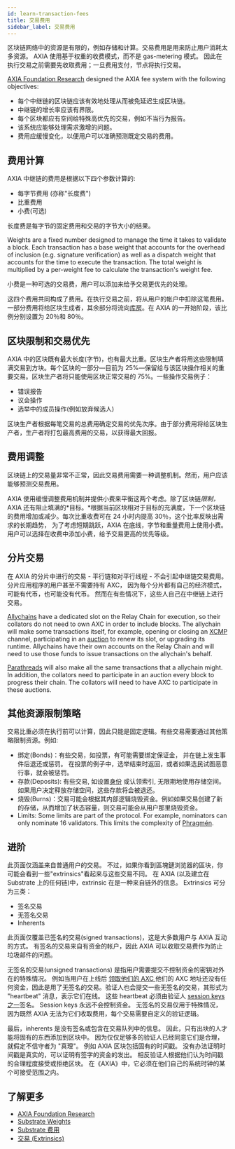 ```yaml
---
id: learn-transaction-fees
title: 交易费用
sidebar_label: 交易费用
---
```


区块链网络中的资源是有限的，例如存储和计算。交易费用是用来防止用户消耗太多资源。 AXIA 使用基于权重的收费模式，而不是 gas-metering 模式。 因此在执行交易之前需要先收取费用；一旦费用支付，节点将执行交易。

[AXIA Foundation Research](https://research.AXIA.org/en/latest/AXIA/Token%20Economics.html) designed the AXIA fee system with the following objectives:

- 每个中继链的区块链应该有效地处理从而被免延迟生成区块链。
- 中继链的增长率应该有界限。
- 每个区块都应有空间给特殊高优先的交易，例如不当行为报告。
- 该系统应能够处理需求激增的问题。
- 费用应缓慢变化，以便用户可以准确预测既定交易的费用。

## 费用计算

AXIA 中继链的费用是根据以下四个参数计算的:

- 每字节费用 (亦称"长度费")
- 比重费用
- 小费(可选)

长度费是每字节的固定费用和交易的字节大小的结果。

Weights are a fixed number designed to manage the time it takes to validate a block. Each transaction has a base weight that accounts for the overhead of inclusion (e.g. signature verification) as well as a dispatch weight that accounts for the time to execute the transaction. The total weight is multiplied by a per-weight fee to calculate the transaction's weight fee.

小费是一种可选的交易费，用户可以添加来给予交易更优先的处理。

这四个费用共同构成了费用。在执行交易之前，将从用户的帐户中扣除这笔费用。一部分费用将给区块生成者，其余部分将流向[库房](learn-treasury)。在 AXIA 的一开始阶段，该比例分别设置为 20％和 80％。

## 区块限制和交易优先

AXIA 中的区块既有最大长度(字节)，也有最大比重。区块生产者将用这些限制填满交易到方块。每个区块的一部分―目前为 25%―保留给与该区块操作相关的重要交易。区块生产者将只能使用区块正常交易的 75%。一些操作交易例子：

- 错误报告
- 议会操作
- 选举中的成员操作(例如放弃候选人)

区块生产者根据每笔交易的总费用确定交易的优先次序。由于部分费用将给区块生产者，生产者将打包最高费用的交易，以获得最大回报。

## 费用调整

区块链上的交易量非常不正常，因此交易费用需要一种调整机制。然而，用户应该能够预测交易费用。

AXIA 使用缓慢调整费用机制并提供小费来平衡这两个考虑。除了区块链*限制，* AXIA 还有阻止填满的*目标。*根据当前区块相对于目标的充满度，下一个区块链的费用增加或减少。每次比重收费可在 24 小时内提高 30％，这个比率反映出需求的长期趋势， 为了考虑短期跳跃，AXIA 在底线，字节和重量费用上使用小费。用户可以选择在收费中添加小费，给予交易更高的优先等级。

## 分片交易

在 AXIA 的分片中进行的交易 - 平行链和对平行线程 - 不会引起中继链交易费用。 分片应用程序的用户甚至不需要持有 AXC， 因为每个分片都有自己的经济模式，可能有代币，也可能没有代币。 然而在有些情况下，这些人自己在中继链上进行交易。

[Allychains](learn-allychains) have a dedicated slot on the Relay Chain for execution, so their collators do not need to own AXC in order to include blocks. The allychain will make some transactions itself, for example, opening or closing an [XCMP](learn-crosschain) channel, participating in an [auction](learn-auction) to renew its slot, or upgrading its runtime. Allychains have their own accounts on the Relay Chain and will need to use those funds to issue transactions on the allychain's behalf.

[Parathreads](learn-parathreads) will also make all the same transactions that a allychain might. In addition, the collators need to participate in an auction every block to progress their chain. The collators will need to have AXC to participate in these auctions.

## 其他资源限制策略

交易比重必须在执行前可以计算，因此只能是固定逻辑。有些交易需要通过其他策略限制资源。例如:

- 绑定(Bonds)：有些交易，如投票，有可能需要绑定保证金， 并在链上发生事件后退还或惩罚。 在投票的例子中，选举结束时返回，或者如果选民试图恶意行事，就会被惩罚。
- 存款(Deposits): 有些交易, 如设置[身份](learn-identity) 或认领索引, 无限期地使用存储空间。 如果用户决定释放存储空间，这些存款将会被退还。
- 烧毁(Burns)：交易可能会根据其内部逻辑烧毁资金。例如如果交易创建了新的存储，从而增加了状态容量，则交易可能会从用户那里烧毁资金。
- Limits: Some limits are part of the protocol. For example, nominators can only nominate 16 validators. This limits the complexity of [Phragmén](learn-phragmen).

## 进阶

此页面仅涵盖来自普通用户的交易。 不过，如果你看到區塊鏈浏览器的區块，你可能会看到一些"extrinsics"看起来与这些交易不同。 在 AXIA (以及建立在 Substrate 上的任何链)中，extrinsic 在是一种来自链外的信息。 Extrinsics 可分为三类：

- 签名交易
- 无签名交易
- Inherents

此页面仅覆盖已签名的交易(signed transactions)，这是大多数用户与 AXIA 互动的方式。 有签名的交易来自有资金的帐户，因此 AXIA 可以收取交易费作为防止垃圾邮件的问题。

无签名的交易(unsigned transactions) 是指用户需要提交不控制资金的密钥对外在的特殊情况。 例如当用户在上线后 [领取他们的 AXC ](https://claims.AXIA.network) 他们的 AXC 地址还没有任何资金，因此是用了无签名的交易。验证人也会提交一些无签名的交易，其形式为 "heartbeat" 消息，表示它们在线。 这些 heartbeat 必须由验证人 [session keys 之一](learn-keys)签名。 Session keys 永远不会控制资金。 无签名的交易仅用于特殊情况，因为既然 AXIA 无法为它们收取费用，每个交易需要自定义的验证逻辑。

最后，inherents 是没有签名或包含在交易队列中的信息。 因此，只有出块的人才能将固有的东西添加到区块中。 因为仅仅足够多的验证人已经同意它们是合理，就假定不信守者为 "真理"。 例如 AXIA 区块包括固有的时间戳。 没有办法证明时间戳是真实的，可以证明有签字的资金的发出。 相反验证人根据他们认为时间戳的合理程度接受或拒绝区块。 在《AXIA》中，它必须在他们自己的系统时钟的某个可接受范围之内。

## 了解更多

- [AXIA Foundation Research](https://research.AXIA.org/en/latest/AXIA/Token%20Economics.html#relay-chain-transaction-fees-and-per-block-transaction-limits)
- [Substrate Weights](https://substrate.dev/docs/en/knowledgebase/learn-substrate/weight)
- [Substrate 费用](https://substrate.dev/docs/en/knowledgebase/runtime/fees)
- [交易 (Extrinsics)](https://substrate.dev/docs/en/knowledgebase/learn-substrate/extrinsics)
